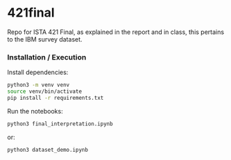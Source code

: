 # 421final
Repo for ISTA 421 Final, as explained in the report and in class, this pertains to the IBM survey dataset.

### Installation / Execution
Install dependencies:
```bash
python3 -m venv venv
source venv/bin/activate
pip install -r requirements.txt
```
Run the notebooks:
```bash
python3 final_interpretation.ipynb
```
or:
```bash
python3 dataset_demo.ipynb
```